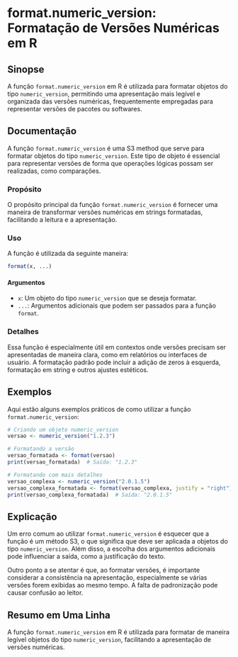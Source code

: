 <!--
Meta Description: # format.numeric_version: Formatação de Versões Numéricas em R ## Sinopse A função `format.numeric_version` em R é utilizada para formatar objetos do ...
Meta Keywords: numeric_version, format, versões, função, que
-->

# format.numeric_version: Formatação de Versões Numéricas em R

## Sinopse
A função `format.numeric_version` em R é utilizada para formatar objetos do tipo `numeric_version`, permitindo uma apresentação mais legível e organizada das versões numéricas, frequentemente empregadas para representar versões de pacotes ou softwares.

## Documentação
A função `format.numeric_version` é uma S3 method que serve para formatar objetos do tipo `numeric_version`. Este tipo de objeto é essencial para representar versões de forma que operações lógicas possam ser realizadas, como comparações.

### Propósito
O propósito principal da função `format.numeric_version` é fornecer uma maneira de transformar versões numéricas em strings formatadas, facilitando a leitura e a apresentação.

### Uso
A função é utilizada da seguinte maneira:

```R
format(x, ...)
```

#### Argumentos
- `x`: Um objeto do tipo `numeric_version` que se deseja formatar.
- `...`: Argumentos adicionais que podem ser passados para a função `format`.

### Detalhes
Essa função é especialmente útil em contextos onde versões precisam ser apresentadas de maneira clara, como em relatórios ou interfaces de usuário. A formatação padrão pode incluir a adição de zeros à esquerda, formatação em string e outros ajustes estéticos.

## Exemplos
Aqui estão alguns exemplos práticos de como utilizar a função `format.numeric_version`:

```R
# Criando um objeto numeric_version
versao <- numeric_version("1.2.3")

# Formatando a versão
versao_formatada <- format(versao)
print(versao_formatada)  # Saída: "1.2.3"

# Formatando com mais detalhes
versao_complexa <- numeric_version("2.0.1.5")
versao_complexa_formatada <- format(versao_complexa, justify = "right")
print(versao_complexa_formatada)  # Saída: "2.0.1.5"
```

## Explicação
Um erro comum ao utilizar `format.numeric_version` é esquecer que a função é um método S3, o que significa que deve ser aplicada a objetos do tipo `numeric_version`. Além disso, a escolha dos argumentos adicionais pode influenciar a saída, como a justificação do texto.

Outro ponto a se atentar é que, ao formatar versões, é importante considerar a consistência na apresentação, especialmente se várias versões forem exibidas ao mesmo tempo. A falta de padronização pode causar confusão ao leitor.

## Resumo em Uma Linha
A função `format.numeric_version` em R é utilizada para formatar de maneira legível objetos do tipo `numeric_version`, facilitando a apresentação de versões numéricas.